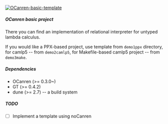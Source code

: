 [![OCanren-basic-template][1]][2]

[1]:  https://github.com/Kakadu/OCanren-basic-template/actions/workflows/master.yml/badge.svg
[2]:  https://github.com/Kakadu/OCanren-basic-template/actions


##### OCanren basic project

There you can find an implementation of relational interpreter for untyped lambda calculus.

If you would like a PPX-based project, use template from `demo1ppx` directory, for camlp5 -- from `demo2camlp5`,
for Makefile-based camlp5 project -- from `demo3make`.

##### Dependencies


* OCanren (>= 0.3.0~)
* GT (>= 0.4.2)
* dune (>= 2.7) -- a build system


##### TODO

- [ ] Implement a template using noCanren
